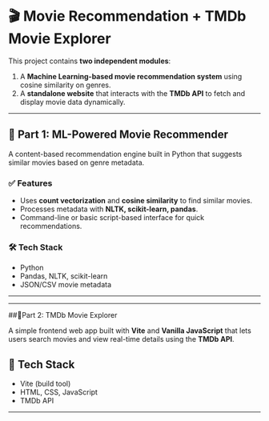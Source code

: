 # 🎬 Movie Recommendation + TMDb Movie Explorer

This project contains **two independent modules**:

1. A **Machine Learning-based movie recommendation system** using cosine similarity on genres.
2. A **standalone website** that interacts with the **TMDb API** to fetch and display movie data dynamically.

---

## 🔹 Part 1: ML-Powered Movie Recommender

A content-based recommendation engine built in Python that suggests similar movies based on genre metadata.

### ✅ Features
- Uses **count vectorization** and **cosine similarity** to find similar movies.
- Processes metadata with **NLTK, scikit-learn, pandas**.
- Command-line or basic script-based interface for quick recommendations.

### 🛠 Tech Stack
- Python
- Pandas, NLTK, scikit-learn
- JSON/CSV movie metadata

---
---

##🔹Part 2: TMDb Movie Explorer

A simple frontend web app built with **Vite** and **Vanilla JavaScript** that lets users search movies and view real-time details using the **TMDb API**.


## 🔧 Tech Stack

- Vite (build tool)
- HTML, CSS, JavaScript
- TMDb API

---

